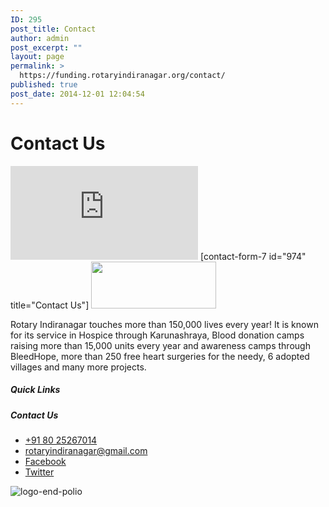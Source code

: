 ```yaml
---
ID: 295
post_title: Contact
author: admin
post_excerpt: ""
layout: page
permalink: >
  https://funding.rotaryindiranagar.org/contact/
published: true
post_date: 2014-12-01 12:04:54
---
```

<h1>Contact Us</h1>		
			<iframe frameborder="0" scrolling="no" marginheight="0" marginwidth="0" src="https://maps.google.com/maps?q=Rotary%20Club%20Indiranagar&amp;t=m&amp;z=13&amp;output=embed&amp;iwloc=near" aria-label="Rotary Club Indiranagar"></iframe>		
		[contact-form-7 id="974" title="Contact Us"]		
										<img width="200" height="75" src="https://funding.rotaryindiranagar.org/wp-content/uploads/2019/03/rotary-logo.png" alt="" />											
		<p>Rotary Indiranagar touches more than 150,000 lives every year! It is known for its service in Hospice through Karunashraya, Blood donation camps raising more than 15,000 units every year and awareness camps through BleedHope, more than 250 free heart surgeries for the needy, 6 adopted villages and many more projects.</p>		
			<h5>Quick Links</h5>		
			<h5>Contact Us</h5>		
					<ul>
							<li >
					<a href="tel:+91 80 25267014">						
										+91 80 25267014
											</a>
									</li>
								<li >
					<a href="mailto:rotaryindiranagar@gmail.com">						
										rotaryindiranagar@gmail.com
											</a>
									</li>
								<li >
					<a href="https://www.facebook.com/groups/122507691097136/">						
										Facebook
											</a>
									</li>
								<li >
					<a href="https://twitter.com/RotaryBLR_INgr">						
										Twitter
											</a>
									</li>
						</ul>
										<img src="https://funding.rotaryindiranagar.org/wp-content/uploads/elementor/thumbs/logo-end-polio-o7njmos4v9vv2mchf0tnudurj12sqyznc2hwu8bv5g.png" title="logo-end-polio" alt="logo-end-polio" />